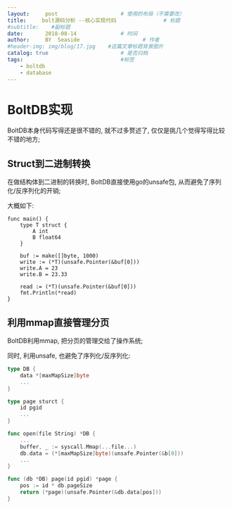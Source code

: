 ```yaml
---
layout:     post                    # 使用的布局（不需要改）
title:     bolt源码分析 --核心实现代码               # 标题 
#subtitle:    #副标题
date:       2018-08-14              # 时间
author:     BY  Seaside                    # 作者
#header-img: img/blog/17.jpg    #这篇文章标题背景图片
catalog: true                       # 是否归档
tags:                               #标签
    - boltdb
    - database
---
```


# BoltDB实现

BoltDB本身代码写得还是很不错的, 就不过多赘述了, 仅仅是挑几个觉得写得比较不错的地方;

## Struct到二进制转换

在做结构体到二进制的转换时, BoltDB直接使用go的unsafe包, 从而避免了序列化/反序列化的开销;

大概如下:

```
func main() {
	type T struct {
		A int
		B float64
	}

	buf := make([]byte, 1000)
	write := (*T)(unsafe.Pointer(&buf[0]))
	write.A = 23
	write.B = 23.33

	read := (*T)(unsafe.Pointer(&buf[0]))
	fmt.Println(*read)
}
```

## 利用mmap直接管理分页

BoltDB利用mmap, 把分页的管理交给了操作系统;

同时, 利用unsafe, 也避免了序列化/反序列化:

```go
type DB {
    data *[maxMapSize]byte
    ...
}

type page sturct {
    id pgid
    ...
}

func open(file String) *DB {
    ...
    buffer, _ := syscall.Mmap(...file...)
    db.data = (*[maxMapSize]byte)(unsafe.Pointer(&b[0]))
    ...
}

func (db *DB) page(id pgid) *page {
    pos := id * db.pageSize
    return (*page)(unsafe.Pointer(&db.data[pos]))
}
```



